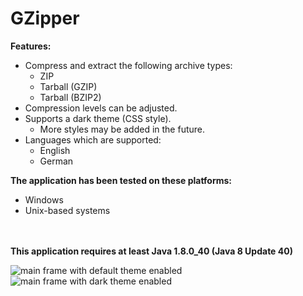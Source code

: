 # GZipper

<b>Features:</b><br />

* Compress and extract the following archive types:
  - ZIP
  - Tarball (GZIP)
  - Tarball (BZIP2)
* Compression levels can be adjusted.
* Supports a dark theme (CSS style).
  - More styles may be added in the future.
* Languages which are supported:
  - English
  - German
  
<b>The application has been tested on these platforms:</b>
 - Windows
 - Unix-based systems

<br /><br />
<b>This application requires at least Java 1.8.0_40 (Java 8 Update 40)</b>

<img src="https://homepages.fhv.at/mfu7609/images/gzipper_gui_FX.PNG" alt="main frame with default theme enabled"/><br />
<img src="https://homepages.fhv.at/mfu7609/images/gzipper_gui_FX_DARK.PNG" alt="main frame with dark theme enabled"/>
